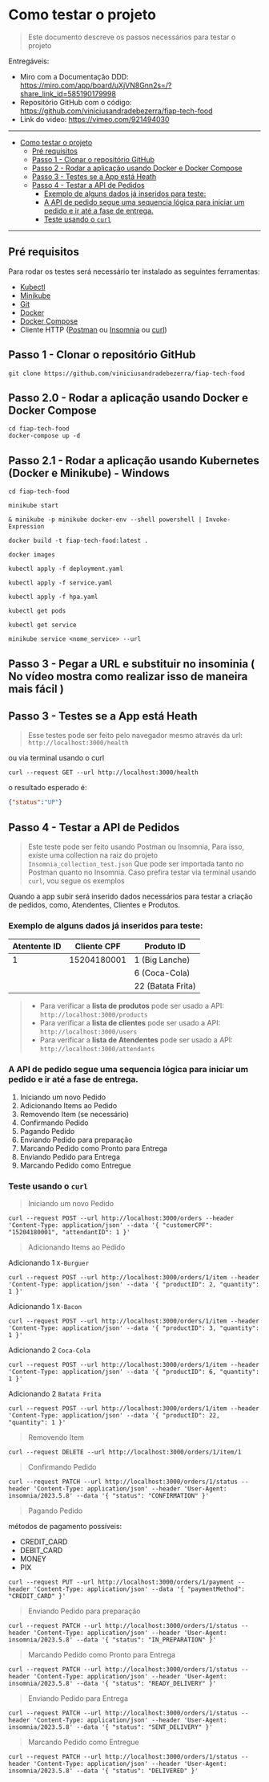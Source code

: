 # Como testar o projeto

> Este documento descreve os passos necessários para testar o projeto 

Entregáveis:
- Miro com a Documentação DDD: https://miro.com/app/board/uXjVN8Gnn2s=/?share_link_id=585190179998
- Repositório GitHub com o código: https://github.com/viniciusandradebezerra/fiap-tech-food
- Link do video: https://vimeo.com/921494030

---

- [Como testar o projeto](#como-testar-o-projeto)
  - [Pré requisitos](#pré-requisitos)
  - [Passo 1 - Clonar o repositório GitHub](#passo-1---clonar-o-repositório-github)
  - [Passo 2 - Rodar a aplicação usando Docker e Docker Compose](#passo-2---rodar-a-aplicação-usando-docker-e-docker-compose)
  - [Passo 3 - Testes se a App está Heath](#passo-3---testes-se-a-app-está-heath)
  - [Passo 4 - Testar a API de Pedidos](#passo-4---testar-a-api-de-pedidos)
    - [Exemplo de alguns dados já inseridos para teste:](#exemplo-de-alguns-dados-já-inseridos-para-teste)
    - [A API de pedido segue uma sequencia lógica para iniciar um  pedido e ir até a fase de entrega.](#a-api-de-pedido-segue-uma-sequencia-lógica-para-iniciar-um--pedido-e-ir-até-a-fase-de-entrega)
    - [Teste usando o `curl`](#teste-usando-o-curl)

---

## Pré requisitos

Para rodar os testes será necessário ter instalado as seguintes ferramentas:

- [Kubectl](https://kubernetes.io/docs/tasks/tools/)
- [Minikube](https://minikube.sigs.k8s.io/docs/start/)
- [Git](https://git-scm.com/downloads)
- [Docker](https://docs.docker.com/engine/install/)
- [Docker Compose](https://docs.docker.com/compose/install/linux/)
- Cliente HTTP ([Postman](https://www.postman.com/downloads/) ou [Insomnia](https://insomnia.rest/download) ou [curl](https://curl.se/docs/manpage.html))

## Passo 1 - Clonar o repositório GitHub

```shell
git clone https://github.com/viniciusandradebezerra/fiap-tech-food
```

## Passo 2.0 - Rodar a aplicação usando Docker e Docker Compose

```shell
cd fiap-tech-food
docker-compose up -d
```

## Passo 2.1 - Rodar a aplicação usando Kubernetes (Docker e Minikube) - Windows

```shell
cd fiap-tech-food

minikube start

& minikube -p minikube docker-env --shell powershell | Invoke-Expression

docker build -t fiap-tech-food:latest .

docker images

kubectl apply -f deployment.yaml

kubectl apply -f service.yaml

kubectl apply -f hpa.yaml

kubectl get pods

kubectl get service

minikube service <nome_service> --url
```

## Passo 3 - Pegar a URL e substituir no insominia ( No vídeo mostra como realizar isso de maneira mais fácil ) 

## Passo 3 - Testes se a App está Heath

> Esse testes pode ser feito pelo navegador mesmo através da url: `http://localhost:3000/health`

ou via terminal usando o curl

```shell
curl --request GET --url http://localhost:3000/health
```

o resultado esperado é:
```json
{"status":"UP"}
```

## Passo 4 - Testar a API de Pedidos

> Este teste pode ser feito usando Postman ou Insomnia, 
> Para isso, existe uma collection na raiz do projeto `Insomnia_collection_test.json` 
> Que pode ser importada tanto no Postman quanto no Insomnia. 
> Caso prefira testar via terminal usando `curl`, vou segue os exemplos  
  
Quando a app subir será inserido dados necessários para testar a criação de pedidos, como, Atendentes, Clientes e Produtos.

### Exemplo de alguns dados já inseridos para teste: 

| Atentente ID  | Cliente CPF | Produto ID        |
|---------------|-------------|-------------------|
| 1             | 15204180001 | 1 (Big Lanche)    |
|               |             | 6 (Coca-Cola)     |
|               |             | 22 (Batata Frita) |

 > - Para verificar a **lista de produtos** pode ser usado a API: `http://localhost:3000/products`
> - Para verificar a **lista de clientes** pode ser usado a API: `http://localhost:3000/users`
> - Para verificar a **lista de Atendentes** pode ser usado a API: `http://localhost:3000/attendants`


### A API de pedido segue uma sequencia lógica para iniciar um  pedido e ir até a fase de entrega.  

1. Iniciando um novo Pedido
2. Adicionando Items ao Pedido
3. Removendo Item (se necessário) 
4. Confirmando Pedido
5. Pagando Pedido
6. Enviando Pedido para preparação
7. Marcando Pedido como Pronto para Entrega
8. Enviando Pedido para Entrega
9. Marcando Pedido como Entregue

### Teste usando o `curl`

> Iniciando um novo Pedido

```shell
curl --request POST --url http://localhost:3000/orders --header 'Content-Type: application/json' --data '{ "customerCPF": "15204180001", "attendantID": 1 }'
```

> Adicionando Items ao Pedido

Adicionando 1 `X-Burguer`

```shell
curl --request POST --url http://localhost:3000/orders/1/item --header 'Content-Type: application/json' --data '{ "productID": 2, "quantity": 1 }'
```

Adicionando 1 `X-Bacon`

```shell
curl --request POST --url http://localhost:3000/orders/1/item --header 'Content-Type: application/json' --data '{ "productID": 3, "quantity": 1 }'
```

Adicionando 2 `Coca-Cola`

```shell
curl --request POST --url http://localhost:3000/orders/1/item --header 'Content-Type: application/json' --data '{ "productID": 6, "quantity": 1 }'
```

Adicionando 2 `Batata Frita`

```shell
curl --request POST --url http://localhost:3000/orders/1/item --header 'Content-Type: application/json' --data '{ "productID": 22, "quantity": 1 }'
```

> Removendo Item

```shell
curl --request DELETE --url http://localhost:3000/orders/1/item/1
```

> Confirmando Pedido

```shell
curl --request PATCH --url http://localhost:3000/orders/1/status --header 'Content-Type: application/json' --header 'User-Agent: insomnia/2023.5.8' --data '{ "status": "CONFIRMATION" }'
```

> Pagando Pedido

métodos de pagamento possíveis:

- CREDIT_CARD
- DEBIT_CARD
- MONEY
- PIX

```shell
curl --request PUT --url http://localhost:3000/orders/1/payment --header 'Content-Type: application/json' --data '{ "paymentMethod": "CREDIT_CARD" }'
```

> Enviando Pedido para preparação

```shell
curl --request PATCH --url http://localhost:3000/orders/1/status --header 'Content-Type: application/json' --header 'User-Agent: insomnia/2023.5.8' --data '{ "status": "IN_PREPARATION" }'
```

> Marcando Pedido como Pronto para Entrega

```shell
curl --request PATCH --url http://localhost:3000/orders/1/status --header 'Content-Type: application/json' --header 'User-Agent: insomnia/2023.5.8' --data '{ "status": "READY_DELIVERY" }'
```

> Enviando Pedido para Entrega

```shell
curl --request PATCH --url http://localhost:3000/orders/1/status --header 'Content-Type: application/json' --header 'User-Agent: insomnia/2023.5.8' --data '{ "status": "SENT_DELIVERY" }'
```

> Marcando Pedido como Entregue

```shell
curl --request PATCH --url http://localhost:3000/orders/1/status --header 'Content-Type: application/json' --header 'User-Agent: insomnia/2023.5.8' --data '{ "status": "DELIVERED" }'
```